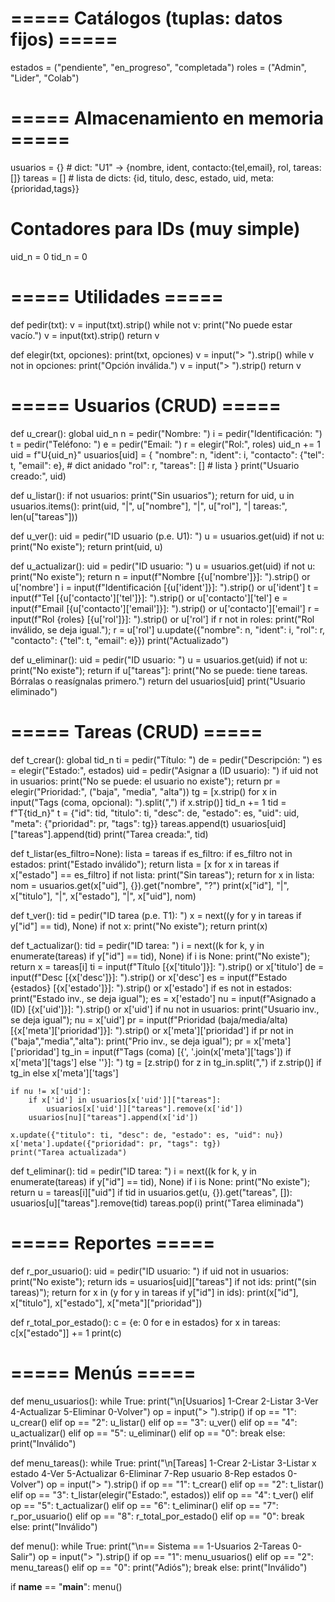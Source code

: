 

# ===== Catálogos (tuplas: datos fijos) =====
estados = ("pendiente", "en_progreso", "completada")
roles = ("Admin", "Lider", "Colab")

# ===== Almacenamiento en memoria =====
usuarios = {}   # dict: "U1" -> {nombre, ident, contacto:{tel,email}, rol, tareas:[]}
tareas = []     # lista de dicts: {id, titulo, desc, estado, uid, meta:{prioridad,tags}}

# Contadores para IDs (muy simple)
uid_n = 0
tid_n = 0

# ===== Utilidades =====
def pedir(txt):
    v = input(txt).strip()
    while not v:
        print("No puede estar vacío.")
        v = input(txt).strip()
    return v


def elegir(txt, opciones):
    print(txt, opciones)
    v = input("> ").strip()
    while v not in opciones:
        print("Opción inválida.")
        v = input("> ").strip()
    return v


# ===== Usuarios (CRUD) =====
def u_crear():
    global uid_n
    n = pedir("Nombre: ")
    i = pedir("Identificación: ")
    t = pedir("Teléfono: ")
    e = pedir("Email: ")
    r = elegir("Rol:", roles)
    uid_n += 1
    uid = f"U{uid_n}"
    usuarios[uid] = {
        "nombre": n,
        "ident": i,
        "contacto": {"tel": t, "email": e},   # dict anidado
        "rol": r,
        "tareas": []                              # lista
    }
    print("Usuario creado:", uid)


def u_listar():
    if not usuarios:
        print("Sin usuarios"); return
    for uid, u in usuarios.items():
        print(uid, "|", u["nombre"], "|", u["rol"], "| tareas:", len(u["tareas"]))


def u_ver():
    uid = pedir("ID usuario (p.e. U1): ")
    u = usuarios.get(uid)
    if not u:
        print("No existe"); return
    print(uid, u)


def u_actualizar():
    uid = pedir("ID usuario: ")
    u = usuarios.get(uid)
    if not u:
        print("No existe"); return
    n = input(f"Nombre [{u['nombre']}]: ").strip() or u['nombre']
    i = input(f"Identificación [{u['ident']}]: ").strip() or u['ident']
    t = input(f"Tel [{u['contacto']['tel']}]: ").strip() or u['contacto']['tel']
    e = input(f"Email [{u['contacto']['email']}]: ").strip() or u['contacto']['email']
    r = input(f"Rol {roles} [{u['rol']}]: ").strip() or u['rol']
    if r not in roles:
        print("Rol inválido, se deja igual."); r = u['rol']
    u.update({"nombre": n, "ident": i, "rol": r, "contacto": {"tel": t, "email": e}})
    print("Actualizado")


def u_eliminar():
    uid = pedir("ID usuario: ")
    u = usuarios.get(uid)
    if not u:
        print("No existe"); return
    if u["tareas"]:
        print("No se puede: tiene tareas. Bórralas o reasígnalas primero.")
        return
    del usuarios[uid]
    print("Usuario eliminado")


# ===== Tareas (CRUD) =====
def t_crear():
    global tid_n
    ti = pedir("Título: ")
    de = pedir("Descripción: ")
    es = elegir("Estado:", estados)
    uid = pedir("Asignar a (ID usuario): ")
    if uid not in usuarios:
        print("No se puede: el usuario no existe"); return
    pr = elegir("Prioridad:", ("baja", "media", "alta"))
    tg = [x.strip() for x in input("Tags (coma, opcional): ").split(",") if x.strip()]
    tid_n += 1
    tid = f"T{tid_n}"
    t = {"id": tid, "titulo": ti, "desc": de, "estado": es, "uid": uid,
         "meta": {"prioridad": pr, "tags": tg}}
    tareas.append(t)
    usuarios[uid]["tareas"].append(tid)
    print("Tarea creada:", tid)


def t_listar(es_filtro=None):
    lista = tareas
    if es_filtro:
        if es_filtro not in estados:
            print("Estado inválido"); return
        lista = [x for x in tareas if x["estado"] == es_filtro]
    if not lista:
        print("Sin tareas"); return
    for x in lista:
        nom = usuarios.get(x["uid"], {}).get("nombre", "?")
        print(x["id"], "|", x["titulo"], "|", x["estado"], "|", x["uid"], nom)


def t_ver():
    tid = pedir("ID tarea (p.e. T1): ")
    x = next((y for y in tareas if y["id"] == tid), None)
    if not x:
        print("No existe"); return
    print(x)


def t_actualizar():
    tid = pedir("ID tarea: ")
    i = next((k for k, y in enumerate(tareas) if y["id"] == tid), None)
    if i is None:
        print("No existe"); return
    x = tareas[i]
    ti = input(f"Título [{x['titulo']}]: ").strip() or x['titulo']
    de = input(f"Desc [{x['desc']}]: ").strip() or x['desc']
    es = input(f"Estado {estados} [{x['estado']}]: ").strip() or x['estado']
    if es not in estados:
        print("Estado inv., se deja igual"); es = x['estado']
    nu = input(f"Asignado a (ID) [{x['uid']}]: ").strip() or x['uid']
    if nu not in usuarios:
        print("Usuario inv., se deja igual"); nu = x['uid']
    pr = input(f"Prioridad (baja/media/alta) [{x['meta']['prioridad']}]: ").strip() or x['meta']['prioridad']
    if pr not in ("baja","media","alta"):
        print("Prio inv., se deja igual"); pr = x['meta']['prioridad']
    tg_in = input(f"Tags (coma) [{', '.join(x['meta']['tags']) if x['meta']['tags'] else ''}]: ")
    tg = [z.strip() for z in tg_in.split(",") if z.strip()] if tg_in else x['meta']['tags']

    if nu != x['uid']:
        if x['id'] in usuarios[x['uid']]["tareas"]:
            usuarios[x['uid']]["tareas"].remove(x['id'])
        usuarios[nu]["tareas"].append(x['id'])

    x.update({"titulo": ti, "desc": de, "estado": es, "uid": nu})
    x['meta'].update({"prioridad": pr, "tags": tg})
    print("Tarea actualizada")


def t_eliminar():
    tid = pedir("ID tarea: ")
    i = next((k for k, y in enumerate(tareas) if y["id"] == tid), None)
    if i is None:
        print("No existe"); return
    u = tareas[i]["uid"]
    if tid in usuarios.get(u, {}).get("tareas", []):
        usuarios[u]["tareas"].remove(tid)
    tareas.pop(i)
    print("Tarea eliminada")


# ===== Reportes =====
def r_por_usuario():
    uid = pedir("ID usuario: ")
    if uid not in usuarios:
        print("No existe"); return
    ids = usuarios[uid]["tareas"]
    if not ids:
        print("(sin tareas)"); return
    for x in (y for y in tareas if y["id"] in ids):
        print(x["id"], x["titulo"], x["estado"], x["meta"]["prioridad"])


def r_total_por_estado():
    c = {e: 0 for e in estados}
    for x in tareas:
        c[x["estado"]] += 1
    print(c)


# ===== Menús =====
def menu_usuarios():
    while True:
        print("\n[Usuarios] 1-Crear 2-Listar 3-Ver 4-Actualizar 5-Eliminar 0-Volver")
        op = input("> ").strip()
        if op == "1": u_crear()
        elif op == "2": u_listar()
        elif op == "3": u_ver()
        elif op == "4": u_actualizar()
        elif op == "5": u_eliminar()
        elif op == "0": break
        else: print("Inválido")


def menu_tareas():
    while True:
        print("\n[Tareas] 1-Crear 2-Listar 3-Listar x estado 4-Ver 5-Actualizar 6-Eliminar 7-Rep usuario 8-Rep estados 0-Volver")
        op = input("> ").strip()
        if op == "1": t_crear()
        elif op == "2": t_listar()
        elif op == "3": t_listar(elegir("Estado:", estados))
        elif op == "4": t_ver()
        elif op == "5": t_actualizar()
        elif op == "6": t_eliminar()
        elif op == "7": r_por_usuario()
        elif op == "8": r_total_por_estado()
        elif op == "0": break
        else: print("Inválido")


def menu():
    while True:
        print("\n== Sistema == 1-Usuarios 2-Tareas 0-Salir")
        op = input("> ").strip()
        if op == "1": menu_usuarios()
        elif op == "2": menu_tareas()
        elif op == "0": print("Adiós"); break
        else: print("Inválido")


if __name__ == "__main__":
    menu()
